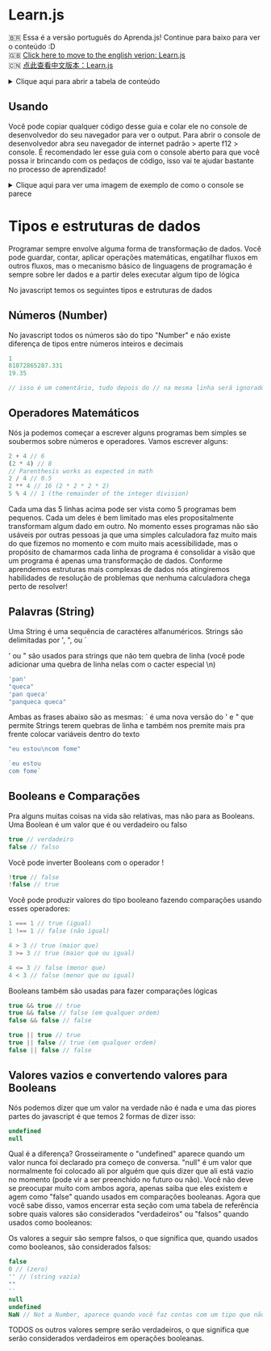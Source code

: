 # Learn.js

🇧🇷 Essa é a versão português do Aprenda.js! Continue para baixo para ver o conteúdo :D  
🇬🇧 [Click here to move to the english verion: Learn.js](./README.md)  
🇨🇳 [点此查看中文版本：Learn.js](./zh-cn.md)  

<details>
  <summary>Clique aqui para abrir a tabela de conteúdo</summary>

</details>

## Usando

Você pode copiar qualquer código desse guia e colar ele no console de desenvolvedor do seu navegador para ver o output. Para abrir o console de desenvolvedor abra seu navegador de internet padrão > aperte f12 > console. É recomendado ler esse guia com o console aberto para que você possa ir brincando com os pedaços de código, isso vai te ajudar bastante no processo de aprendizado!

<details>
  <summary>Clique aqui para ver uma imagem de exemplo de como o console se parece</summary>
  
  ![image](https://user-images.githubusercontent.com/7863230/118431315-692b2f00-b6ac-11eb-9aa5-ebcf5185e40a.png)
</details>

# Tipos e estruturas de dados

Programar sempre envolve alguma forma de transformação de dados. Você pode guardar, contar, aplicar operações matemáticas, engatilhar fluxos em outros fluxos, mas o mecanismo básico de linguagens de programação é sempre sobre ler dados e a partir deles executar algum tipo de lógica

No javascript temos os seguintes tipos e estruturas de dados

## Números (Number)

No javascript todos os números são do tipo "Number" e não existe diferença de tipos entre números inteiros e decimais

```js
1
81072865287.331
19.35

// isso é um comentário, tudo depois do // na mesma linha será ignorado!
```

## Operadores Matemáticos

Nós ja podemos começar a escrever alguns programas bem simples se soubermos sobre números e operadores. Vamos escrever alguns:

```js
2 + 4 // 6
(2 * 4) // 8
// Parenthesis works as expected in math
2 / 4 // 0.5
2 ** 4 // 16 (2 * 2 * 2 * 2)
5 % 4 // 1 (the remainder of the integer division)
```

Cada uma das 5 linhas acima pode ser vista como 5 programas bem pequenos. Cada um deles é bem limitado mas eles propositalmente transformam algum dado em outro. No momento esses programas não são usáveis por outras pessoas ja que uma simples calculadora faz muito mais do que fizemos no momento e com muito mais acessibilidade, mas o propósito de chamarmos cada linha de programa é consolidar a visão que um programa é apenas uma transformação de dados. Conforme aprendemos estruturas mais complexas de dados nós atingiremos habilidades de resolução de problemas que nenhuma calculadora chega perto de resolver!

## Palavras (String)

Uma String é uma sequência de caractéres alfanuméricos. Strings são delimitadas por ', ", ou `

' ou " são usados para strings que não tem quebra de linha (você pode adicionar uma quebra de linha nelas com o cacter especial \n)

```js
'pan'
"queca"
'pan queca'
"panqueca queca"
```

Ambas as frases abaixo são as mesmas: ` é uma nova versão do ' e " que permite Strings terem quebras de linha e também nos premite mais pra frente colocar variáveis dentro do texto

```js
"eu estou\ncom fome"

`eu estou
com fome`
```

## Booleans e Comparações

Pra alguns muitas coisas na vida são relativas, mas não para as Booleans. Uma Boolean é um valor que é ou verdadeiro ou falso

```js
true // verdadeiro
false // falso
```

Você pode inverter Booleans com o operador !

```js
!true // false
!false // true
```

Você pode produzir valores do tipo booleano fazendo comparações usando esses operadores:

```js
1 === 1 // true (igual)
1 !== 1 // false (não igual)

4 > 3 // true (maior que)
3 >= 3 // true (maior que ou igual)

4 <= 3 // false (menor que)
4 < 3 // false (menor que ou igual)
```

Booleans também são usadas para fazer comparações lógicas

```js
true && true // true
true && false // false (em qualquer ordem)
false && false // false

true || true // true
true || false // true (em qualquer ordem)
false || false // false

```

## Valores vazios e convertendo valores para Booleans

Nós podemos dizer que um valor na verdade não é nada e uma das piores partes do javascript é que temos 2 formas de dizer isso:

```js
undefined
null
```

Qual é a diferença? Grosseiramente o "undefined" aparece quando um valor nunca foi declarado pra começo de conversa. "null" é um valor que normalmente foi colocado ali por alguém que quis dizer que ali está vazio no momento (pode vir a ser preenchido no futuro ou não). Você não deve se preocupar muito com ambos agora, apenas saiba que eles existem e agem como "false" quando usados em comparações booleanas. Agora que você sabe disso, vamos encerrar esta seção com uma tabela de referência sobre quais valores são considerados "verdadeiros" ou "falsos" quando usados como booleanos:

Os valores a seguir são sempre falsos, o que significa que, quando usados como booleanos, são considerados falsos: 

```js
false
0 // (zero)
'' // (string vazia)
""
``
null
undefined
NaN // Not a Number, aparece quando você faz contas com um tipo que não é um number
```

TODOS os outros valores sempre serão verdadeiros, o que significa que serão considerados verdadeiros em operações booleanas.
